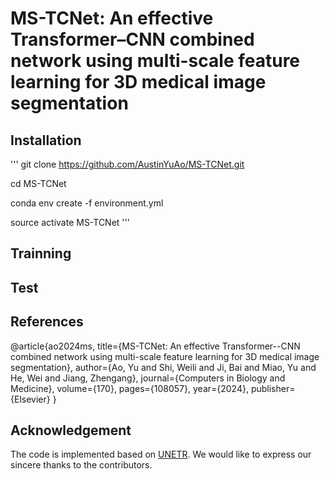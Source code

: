# MS-TCNet: An effective Transformer–CNN combined network using multi-scale feature learning for 3D medical image segmentation

## Installation
'''
git clone https://github.com/AustinYuAo/MS-TCNet.git

cd MS-TCNet

conda env create -f environment.yml

source activate MS-TCNet
'''
## Trainning


## Test

## References
@article{ao2024ms,
  title={MS-TCNet: An effective Transformer--CNN combined network using multi-scale feature learning for 3D medical image segmentation},
  author={Ao, Yu and Shi, Weili and Ji, Bai and Miao, Yu and He, Wei and Jiang, Zhengang},
  journal={Computers in Biology and Medicine},
  volume={170},
  pages={108057},
  year={2024},
  publisher={Elsevier}
}

## Acknowledgement
The code is implemented based on [UNETR](https://github.com/Project-MONAI/research-contributions/tree/main/UNETR/BTCV). We would like to express our sincere thanks to the contributors.
